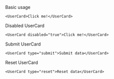 Basic usage

```
<UserCard>Click me!</UserCard>
```

Disabled UserCard

```
<UserCard disabled="true">Click me!</UserCard>
```

Submit UserCard

```
<UserCard type="submit">Submit data</UserCard>
```

Reset UserCard

```
<UserCard type="reset">Reset data</UserCard>
```
